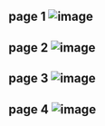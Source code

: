 page 1
![image](https://user-images.githubusercontent.com/130117169/236104248-f5cd65f5-0d43-4df0-b263-a7a3730061c1.png)
---
page 2
![image](https://user-images.githubusercontent.com/130117169/236104268-66189bd6-d113-47e6-8817-31d9736b0c49.png)
---
page 3
![image](https://user-images.githubusercontent.com/130117169/236104293-165f841e-0fc7-49eb-b1f4-b9adb07dc80a.png)
---
page 4
![image](https://github.com/SU-sumico/edse/assets/130117169/0b5b868d-50f4-4996-928a-459a5e124557)
---

